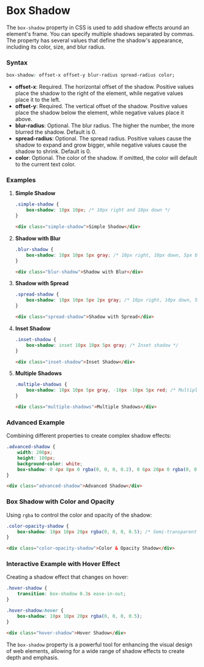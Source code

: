 # Box Shadow

The `box-shadow` property in CSS is used to add shadow effects around an element's frame. You can specify multiple shadows separated by commas. The property has several values that define the shadow's appearance, including its color, size, and blur radius.

### Syntax

```css
box-shadow: offset-x offset-y blur-radius spread-radius color;
```

-   **offset-x**: Required. The horizontal offset of the shadow. Positive values place the shadow to the right of the element, while negative values place it to the left.
-   **offset-y**: Required. The vertical offset of the shadow. Positive values place the shadow below the element, while negative values place it above.
-   **blur-radius**: Optional. The blur radius. The higher the number, the more blurred the shadow. Default is 0.
-   **spread-radius**: Optional. The spread radius. Positive values cause the shadow to expand and grow bigger, while negative values cause the shadow to shrink. Default is 0.
-   **color**: Optional. The color of the shadow. If omitted, the color will default to the current text color.

### Examples

1. **Simple Shadow**

    ```css
    .simple-shadow {
        box-shadow: 10px 10px; /* 10px right and 10px down */
    }
    ```

    ```html
    <div class="simple-shadow">Simple Shadow</div>
    ```

2. **Shadow with Blur**

    ```css
    .blur-shadow {
        box-shadow: 10px 10px 5px gray; /* 10px right, 10px down, 5px blur */
    }
    ```

    ```html
    <div class="blur-shadow">Shadow with Blur</div>
    ```

3. **Shadow with Spread**

    ```css
    .spread-shadow {
        box-shadow: 10px 10px 5px 2px gray; /* 10px right, 10px down, 5px blur, 2px spread */
    }
    ```

    ```html
    <div class="spread-shadow">Shadow with Spread</div>
    ```

4. **Inset Shadow**

    ```css
    .inset-shadow {
        box-shadow: inset 10px 10px 5px gray; /* Inset shadow */
    }
    ```

    ```html
    <div class="inset-shadow">Inset Shadow</div>
    ```

5. **Multiple Shadows**

    ```css
    .multiple-shadows {
        box-shadow: 10px 10px 5px gray, -10px -10px 5px red; /* Multiple shadows */
    }
    ```

    ```html
    <div class="multiple-shadows">Multiple Shadows</div>
    ```

### Advanced Example

Combining different properties to create complex shadow effects:

```css
.advanced-shadow {
    width: 200px;
    height: 100px;
    background-color: white;
    box-shadow: 0 4px 8px 0 rgba(0, 0, 0, 0.2), 0 6px 20px 0 rgba(0, 0, 0, 0.19);
}
```

```html
<div class="advanced-shadow">Advanced Shadow</div>
```

### Box Shadow with Color and Opacity

Using `rgba` to control the color and opacity of the shadow:

```css
.color-opacity-shadow {
    box-shadow: 10px 10px 20px rgba(0, 0, 0, 0.5); /* Semi-transparent black shadow */
}
```

```html
<div class="color-opacity-shadow">Color & Opacity Shadow</div>
```

### Interactive Example with Hover Effect

Creating a shadow effect that changes on hover:

```css
.hover-shadow {
    transition: box-shadow 0.3s ease-in-out;
}

.hover-shadow:hover {
    box-shadow: 10px 10px 20px rgba(0, 0, 0, 0.5);
}
```

```html
<div class="hover-shadow">Hover Shadow</div>
```

The `box-shadow` property is a powerful tool for enhancing the visual design of web elements, allowing for a wide range of shadow effects to create depth and emphasis.
